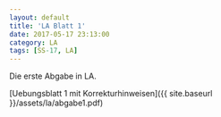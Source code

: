 ```yaml
---
layout: default
title: 'LA Blatt 1'
date: 2017-05-17 23:13:00
category: LA
tags: [SS-17, LA]
---
```


Die erste Abgabe in LA.

[Uebungsblatt 1 mit Korrekturhinweisen]({{ site.baseurl }}/assets/la/abgabe1.pdf)
